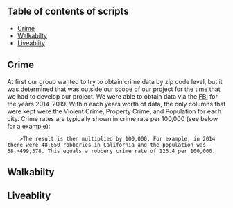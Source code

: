 ## Table of contents of scripts
* [Crime](./crime)
* [Walkabilty](./walkabilty)
* [Liveablity](./liveablity)

## Crime
At first our group wanted to try to obtain crime data by zip code level, but it was determined that was outside our scope of our project for the time that we had to develop our project. We were able to obtain data via the [FBI](https://ucr.fbi.gov/crime-in-the-u.s) for the years 2014-2019. Within each years worth of data, the only columns that were kept were the Violent Crime, Property Crime, and Population for each city. Crime rates are typically shown in crime rate per 100,000 (see below for a example):

        >The result is then multiplied by 100,000. For example, in 2014 there were 48,650 robberies in California and the population was 38,>499,378. This equals a robbery crime rate of 126.4 per 100,000.

## Walkabilty
	
## Liveablity